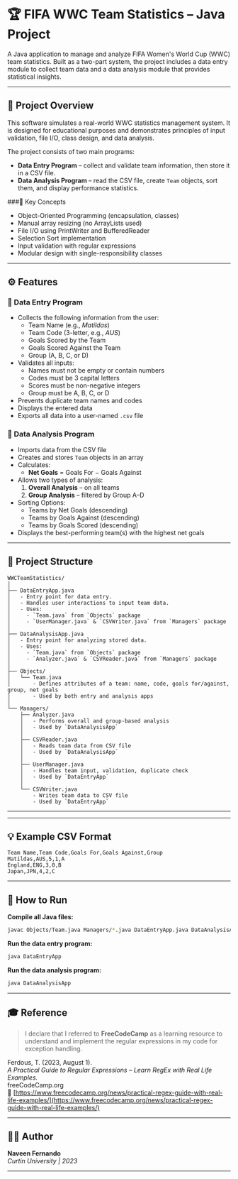 # 🏆 FIFA WWC Team Statistics – Java Project

A Java application to manage and analyze FIFA Women's World Cup (WWC) team statistics. Built as a two-part system, the project includes a data entry module to collect team data and a data analysis module that provides statistical insights.

---

## 📌 Project Overview

This software simulates a real-world WWC statistics management system. It is designed for educational purposes and demonstrates principles of input validation, file I/O, class design, and data analysis.

The project consists of two main programs:

- **Data Entry Program** – collect and validate team information, then store it in a CSV file.
- **Data Analysis Program** – read the CSV file, create `Team` objects, sort them, and display performance statistics.

###🧠 Key Concepts

- Object-Oriented Programming (encapsulation, classes)
- Manual array resizing (no ArrayLists used)
- File I/O using PrintWriter and BufferedReader
- Selection Sort implementation
- Input validation with regular expressions
- Modular design with single-responsibility classes


---

## ⚙️ Features

### 🔹 Data Entry Program

- Collects the following information from the user:
  - Team Name (e.g., *Matildas*)
  - Team Code (3-letter, e.g., *AUS*)
  - Goals Scored by the Team
  - Goals Scored Against the Team
  - Group (A, B, C, or D)
- Validates all inputs:
  - Names must not be empty or contain numbers
  - Codes must be 3 capital letters
  - Scores must be non-negative integers
  - Group must be A, B, C, or D
- Prevents duplicate team names and codes
- Displays the entered data
- Exports all data into a user-named `.csv` file

### 🔹 Data Analysis Program

- Imports data from the CSV file
- Creates and stores `Team` objects in an array
- Calculates:
  - **Net Goals** = Goals For − Goals Against
- Allows two types of analysis:
  1. **Overall Analysis** – on all teams
  2. **Group Analysis** – filtered by Group A–D
- Sorting Options:
  - Teams by Net Goals (descending)
  - Teams by Goals Against (descending)
  - Teams by Goals Scored (descending)
- Displays the best-performing team(s) with the highest net goals

---

## 📁 Project Structure

```
WWCTeamStatistics/
│
├── DataEntryApp.java
│   - Entry point for data entry.
│   - Handles user interactions to input team data.
│   - Uses:
│     - `Team.java` from `Objects` package
│     - `UserManager.java` & `CSVWriter.java` from `Managers` package
│
├── DataAnalysisApp.java
│   - Entry point for analyzing stored data.
│   - Uses:
│     - `Team.java` from `Objects` package
│     - `Analyzer.java` & `CSVReader.java` from `Managers` package
│
├── Objects/
│   └── Team.java
│       - Defines attributes of a team: name, code, goals for/against, group, net goals
│       - Used by both entry and analysis apps
│
└── Managers/
    ├── Analyzer.java
    │   - Performs overall and group-based analysis
    │   - Used by `DataAnalysisApp`
    │
    ├── CSVReader.java
    │   - Reads team data from CSV file
    │   - Used by `DataAnalysisApp`
    │
    ├── UserManager.java
    │   - Handles team input, validation, duplicate check
    │   - Used by `DataEntryApp`
    │
    └── CSVWriter.java
        - Writes team data to CSV file
        - Used by `DataEntryApp`
```

---


---

## 💡 Example CSV Format

```csv
Team Name,Team Code,Goals For,Goals Against,Group
Matildas,AUS,5,1,A
England,ENG,3,0,B
Japan,JPN,4,2,C
```


---
## 🚀 How to Run

**Compile all Java files:**
```bash
javac Objects/Team.java Managers/*.java DataEntryApp.java DataAnalysisApp.java
```

**Run the data entry program:**
```bash
java DataEntryApp
```
**Run the data analysis program:**
```bash
java DataAnalysisApp
```
___



## 🎓 Reference

> I declare that I referred to **FreeCodeCamp** as a learning resource to understand and implement the regular expressions in my code for exception handling.

Ferdous, T. (2023, August 1).  
*A Practical Guide to Regular Expressions – Learn RegEx with Real Life Examples.*  
freeCodeCamp.org  
🔗 [https://www.freecodecamp.org/news/practical-regex-guide-with-real-life-examples/](https://www.freecodecamp.org/news/practical-regex-guide-with-real-life-examples/)

---

## 👨‍💻 Author

**Naveen Fernando**  
*Curtin University | 2023*

---


